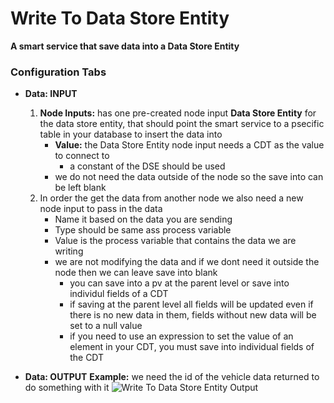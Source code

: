 # Write To Data Store Entity
**A smart service that save data into a Data Store Entity**

### Configuration Tabs
- **Data: INPUT** 
    1. **Node Inputs:** has one pre-created node input **Data Store Entity** for the data store entity, that should point the smart service to a psecific table in your database to insert the data into
        - **Value:** the Data Store Entity node input needs a CDT as the value to connect to
            - a constant of the DSE should be used 
        - we do not need the data outside of the node so the save into can be left blank
    2. In order the get the data from another node we also need a new node input to pass in the data 
        - Name it based on the data you are sending
        - Type should be same ass process variable
        - Value is the process variable that contains the data we are writing
        - we are not modifying the data and if we dont need it outside the node then we can leave save into blank
            - you can save into a pv at the parent level or save into individul fields of a CDT
            - if saving at the parent level all fields will be updated even if there is no new data in them, fields without new data will be set to a null value
            - if you need to use an expression to set the value of an element in your CDT, you must save into individual fields of the CDT


- **Data: OUTPUT** 
**Example:** we need the id of the vehicle data returned to do something with it
![Write To Data Store Entity Output](../../../../img/wdseoutput.png)
